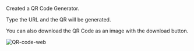 Created a QR Code Generator.

Type the URL and the QR will be generated.

You can also download the QR Code as an image with the download button.

![QR-code-web](https://github.com/user-attachments/assets/f2bf2a0e-b698-4aef-9dbe-886ac5527404)
